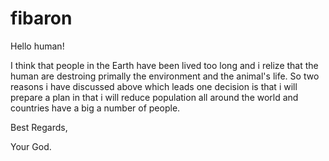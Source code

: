 # fibaron

Hello human!

I think that people in the Earth have been lived too long and i relize that the human are destroing primally the environment and the animal's life.
So two reasons i have discussed above which leads one decision is that i will prepare a plan in that i will reduce population all around the world and countries have a big a number of people. 

Best Regards,

Your God.
